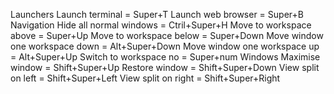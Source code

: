 Launchers
Launch terminal = Super+T
Launch web browser = Super+B
Navigation
Hide all normal windows = Ctril+Super+H
Move to workspace above = Super+Up
Move to workspace below = Super+Down
Move window one workspace down = Alt+Super+Down
Move window one workspace up = Alt+Super+Up
Switch to workspace no = Super+num
Windows
Maximise window = Shift+Super+Up
Restore window = Shift+Super+Down
View split on left = Shift+Super+Left
View split on right = Shift+Super+Right
